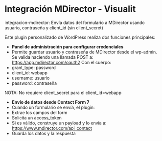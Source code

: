 

# Integración MDirector - Visualit

integracion-mdirector: Envía datos del formulario a MDirector usando usuario, contraseña y client_id (sin client_secret)

Este plugin personalizado de WordPress realiza dos funciones principales:

- **Panel de administración para configurar credenciales**
- Permite guardar usuario y contraseña de MDirector desde el wp-admin. Se valida haciendo una
llamada POST a: https://app.mdirector.com/oauth2
Con el cuerpo:
- grant_type: password
- client_id: webapp
- username: usuario
- password: contraseña

NOTA: No requiere client_secret para el client_id=webapp

- **Envío de datos desde Contact Form 7**
- Cuando un formulario se envía, el plugin:
- Extrae los campos del form
- Solicita un access_token
- Si es válido, construye un payload y lo envía a: https://www.mdirector.com/api_contact
- Guarda los datos y la respuesta

